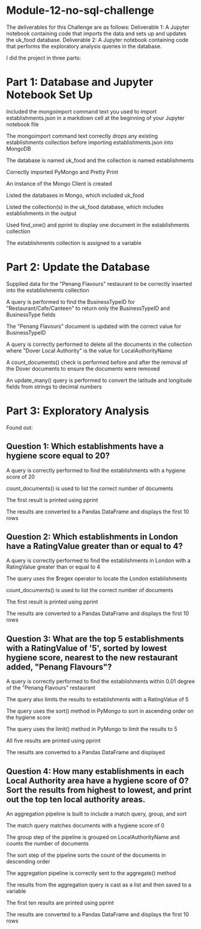 # Module-12-no-sql-challenge

The deliverables for this Challenge are as follows:
Deliverable 1: A Jupyter notebook containing code that imports the data and sets up and updates the uk_food database.
Deliverable 2: A Jupyter notebook containing code that performs the exploratory analysis queries in the database.

I did the project in three parts:

# Part 1: Database and Jupyter Notebook Set Up

Included the mongoimport command text you used to import establishments.json in a markdown cell at the beginning of your Jupyter notebook file

The mongoimport command text correctly drops any existing establishments collection before importing establishments.json into MongoDB 

The database is named uk_food and the collection is named establishments 

Correctly imported PyMongo and Pretty Print 

An instance of the Mongo Client is created 

Listed the databases in Mongo, which included uk_food 

Listed the collection(s) in the uk_food database, which includes establishments in the output

Used find_one() and pprint to display one document in the establishments collection 

The establishments collection is assigned to a variable

# Part 2: Update the Database

Supplied data for the "Penang Flavours" restaurant to be correctly inserted into the establishments collection

A query is performed to find the BusinessTypeID for "Restaurant/Cafe/Canteen" to return only the BusinessTypeID and BusinessType fields 

The "Penang Flavours" document is updated with the correct value for BusinessTypeID 

A query is correctly performed to delete all the documents in the collection where "Dover Local Authority" is the value for LocalAuthorityName 

A count_documents() check is performed before and after the removal of the Dover documents to ensure the documents were removed 

An update_many() query is performed to convert the latitude and longitude fields from strings to decimal numbers 

# Part 3: Exploratory Analysis 

Found out:

## Question 1: Which establishments have a hygiene score equal to 20? 

A query is correctly performed to find the establishments with a hygiene score of 20 

count_documents() is used to list the correct number of documents

The first result is printed using pprint

The results are converted to a Pandas DataFrame and displays the first 10 rows 

## Question 2: Which establishments in London have a RatingValue greater than or equal to 4? 

A query is correctly performed to find the establishments in London with a RatingValue greater than or equal to 4 

The query uses the $regex operator to locate the London establishments 

count_documents() is used to list the correct number of documents 

The first result is printed using pprint

The results are converted to a Pandas DataFrame and displays the first 10 rows 

## Question 3: What are the top 5 establishments with a RatingValue of '5', sorted by lowest hygiene score, nearest to the new restaurant added, "Penang Flavours"? 

A query is correctly performed to find the establishments within 0.01 degree of the "Penang Flavours" restaurant 

The query also limits the results to establishments with a RatingValue of 5 

The query uses the sort() method in PyMongo to sort in ascending order on the hygiene score 

The query uses the limit() method in PyMongo to limit the results to 5 

All five results are printed using pprint 

The results are converted to a Pandas DataFrame and displayed 

## Question 4: How many establishments in each Local Authority area have a hygiene score of 0? Sort the results from highest to lowest, and print out the top ten local authority areas. 

An aggregation pipeline is built to include a match query, group, and sort 

The match query matches documents with a hygiene score of 0 

The group step of the pipeline is grouped on LocalAuthorityName and counts the number of documents 

The sort step of the pipeline sorts the count of the documents in descending order 

The aggregation pipeline is correctly sent to the aggregate() method 

The results from the aggregation query is cast as a list and then saved to a variable 

The first ten results are printed using pprint 

The results are converted to a Pandas DataFrame and displays the first 10 rows 
